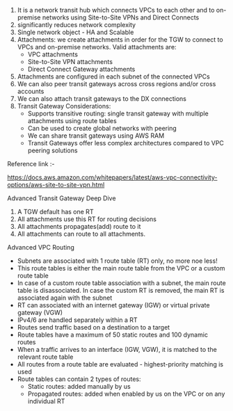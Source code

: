 1. It is a network transit hub which connects VPCs to each other and to on-premise networks using Site-to-Site VPNs and Direct Connects
2. significantly reduces network complexity
3. Single network object - HA and Scalable
4. Attachments: we create attachments in order for the TGW to connect to VPCs and on-premise networks. Valid attachments are:
     - VPC attachments
     - Site-to-Site VPN attachments
     - Direct Connect Gateway attachments
5. Attachments are configured in each subnet of the connected VPCs
6. We can also peer transit gateways across cross regions and/or cross accounts
7. We can also attach transit gateways to the DX connections
8. Transit Gateway Considerations:
     - Supports transitive routing: single transit gateway with multiple attachments using route tables
     - Can be used to create global networks with peering
     - We can share transit gateways using AWS RAM
     - Transit Gateways offer less complex architectures compared to VPC peering solutions

Reference link :- 

https://docs.aws.amazon.com/whitepapers/latest/aws-vpc-connectivity-options/aws-site-to-site-vpn.html

Advanced Transit Gateway Deep Dive 

1. A TGW default has one RT
2. All attachments use this RT for routing decisions
3. All attachments propagates(add) route to it
4. All attachments can route to all attachments.

Advanced VPC Routing
- Subnets are associated with 1 route table (RT) only, no more noe less!
- This route tables is either the main route table from the VPC or a custom route table
- In case of a custom route table association with a subnet, the main route table is disassociated. In case the custom RT is removed, the main RT is associated again with the subnet
- RT can associated with an internet gateway (IGW) or virtual private gateway (VGW)
- IPv4/6 are handled separately within a RT
- Routes send traffic based on a destination to a target
- Route tables have a maximum of 50 static routes and 100 dynamic routes
- When a traffic arrives to an interface (IGW, VGW), it is matched to the relevant route table
- All routes from a route table are evaluated - highest-priority matching is used
- Route tables can contain 2 types of routes:
     - Static routes: added manually by us
     - Propagated routes: added when enabled by us on the VPC or on any individual RT
